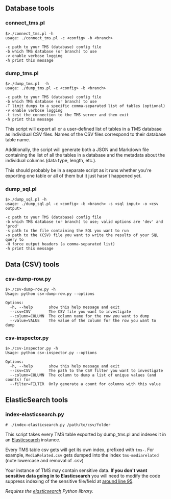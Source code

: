 Database tools
--

### connect_tms.pl

	$>./connect_tms.pl -h
	usage: ./connect_tms.pl -c <config> -b <branch>

	-c path to your TMS (database) config file
	-b which TMS database (or branch) to use
	-v enable verbose logging
	-h print this message

### dump_tms.pl

	$>./dump_tms.pl  -h
	usage: ./dump_tms.pl -c <config> -b <branch>

	-c path to your TMS (database) config file
	-b which TMS database (or branch) to use
	-T limit dumps to a specific comma-separated list of tables (optional)
	-v enable verbose logging
	-t test the connection to the TMS server and then exit
	-h print this message

This script will export all or a user-defined list of tables in a TMS database
as individual CSV files. Names of the CSV files correspond to their database
table name.

Additionally, the script will generate both a JSON and Markdown file containing
the list of all the tables in a database and the metadata about the individual
columns (data type, length, etc.).

This should probably be in a separate script as it runs whether you're exporting
one table or all of them but it just hasn't happened yet.

### dump_sql.pl

	$>./dump_sql.pl -h
	usage: ./dump_sql.pl -c <config> -b <branch> -s <sql input> -o <csv output>

	-c path to your TMS (database) config file
	-b which TMS database (or branch) to use; valid options are 'dev' and 'prod'
	-s path to the file containing the SQL you want to run
	-o path to the (CSV) file you want to write the results of your SQL query to
	-H force output headers (a comma-separated list)
	-h print this message

## Data (CSV) tools

### csv-dump-row.py

	$>./csv-dump-row.py -h
	Usage: python csv-dump-row.py --options

	Options:
	  -h, --help       show this help message and exit
	  --csv=CSV        The CSV file you want to investigate
	  --column=COLUMN  The column name for the row you want to dump
	  --value=VALUE    The value of the column for the row you want to dump

### csv-inspector.py

	$>./csv-inspector.py -h
	Usage: python csv-inspector.py --options

	Options:
	  -h, --help       show this help message and exit
	  --csv=CSV        The path to the CSV filter you want to investigate
	  --column=COLUMN  The column to dump a list of unique values (and counts) for
	  --filter=FILTER  Only generate a count for columns with this value

## ElasticSearch tools

### index-elasticsearch.py

	# ./index-elasticsearch.py /path/to/csv/folder
	
This script takes every TMS table exported by dump_tms.pl and indexes it in an [Elasticsearch](http://www.elasticsearch.org/) instance.

Every TMS table csv gets will get its own index, prefixed with `tms-`. For example, `MediaRelated.csv` gets dumped into the index `tms-mediarelated` (note lowercase and removal of .csv)

Your instance of TMS may contain sensitive data. **If you don't want sensitive data going in to Elasticsearch** you will need to modify the code suppress indexing of the sensitive file/field at [around line 95](https://github.com/cooperhewitt/tms-tools/blob/master/bin/index-elasticsearch.py#L95-L99).

_Requires the [elasticsearch](https://pypi.python.org/pypi/elasticsearch/) Python library._
